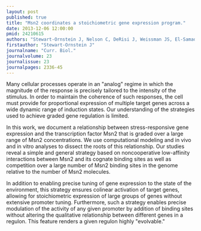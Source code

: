 ```yaml
---
layout: post
published: true
title: "Msn2 coordinates a stoichiometric gene expression program."
date: 2013-12-06 12:00:00
pmid: 24210615
authors: "Stewart-Ornstein J, Nelson C, DeRisi J, Weissman JS, El-Samad H"
firstauthor: "Stewart-Ornstein J"
journalname: "Curr. Biol."
journalvolume: 23
journalissue: 23
journalpages: 2336-45
---
```


Many cellular processes operate in an "analog" regime in which the magnitude of the response is precisely tailored to the intensity of the stimulus. In order to maintain the coherence of such responses, the cell must provide for proportional expression of multiple target genes across a wide dynamic range of induction states. Our understanding of the strategies used to achieve graded gene regulation is limited.

In this work, we document a relationship between stress-responsive gene expression and the transcription factor Msn2 that is graded over a large range of Msn2 concentrations. We use computational modeling and in vivo and in vitro analyses to dissect the roots of this relationship. Our studies reveal a simple and general strategy based on noncooperative low-affinity interactions between Msn2 and its cognate binding sites as well as competition over a large number of Msn2 binding sites in the genome relative to the number of Msn2 molecules.

In addition to enabling precise tuning of gene expression to the state of the environment, this strategy ensures colinear activation of target genes, allowing for stoichiometric expression of large groups of genes without extensive promoter tuning. Furthermore, such a strategy enables precise modulation of the activity of any given promoter by addition of binding sites without altering the qualitative relationship between different genes in a regulon. This feature renders a given regulon highly "evolvable."